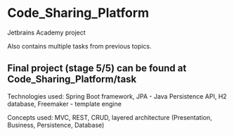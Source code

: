 # Code_Sharing_Platform
Jetbrains Academy project

Also contains multiple tasks from previous topics.

<h2><b>Final project (stage 5/5) can be found at Code_Sharing_Platform/task</b></h2>

Technologies used:
Spring Boot framework,
JPA - Java Persistence API,
H2 database,
Freemaker - template engine

Concepts used:
MVC,
REST, 
CRUD,
layered architecture (Presentation, Business, Persistence, Database)


